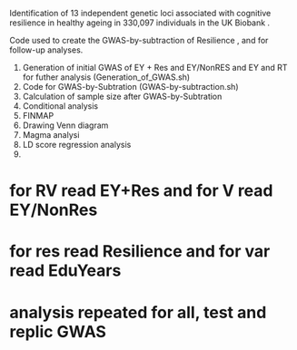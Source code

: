 Identification of 13 independent genetic loci associated with cognitive resilience in healthy ageing in 330,097 individuals in the UK Biobank .

Code used to create the GWAS-by-subtraction of Resilience , and for follow-up analyses.

1. Generation of initial GWAS of EY + Res and EY/NonRES and EY and RT for futher analysis (Generation_of_GWAS.sh)
2. Code for GWAS-by-Subtration (GWAS-by-subtraction.sh)
3. Calculation of sample size after GWAS-by-Subtration
4. Conditional analysis 
5. FINMAP
6. Drawing Venn diagram
7. Magma analysi
8. LD score regression analysis
9. 

# for RV read EY+Res and for V read EY/NonRes
# for res read Resilience and for var read EduYears
# analysis repeated for all, test and replic GWAS 
